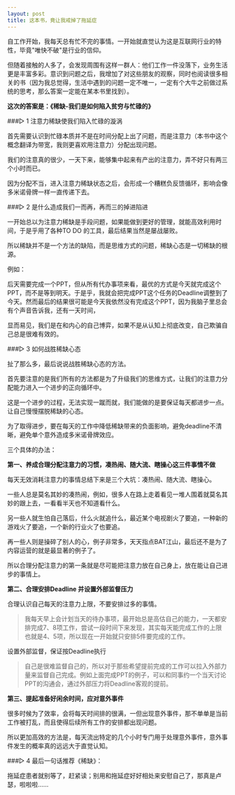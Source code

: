 ```yaml
---
layout: post
title: 这本书，竟让我戒掉了拖延症
---
```


自工作开始，我每天总有忙不完的事情。一开始就直觉认为这是互联网行业的特性，毕竟"唯快不破"是行业的信仰。

但随着接触的人多了，会发现周围有这样一群人：他们工作一件没落下，业务生活更是丰富多彩。意识到问题之后，我增加了对这些朋友的观察，同时也阅读很多相关的书（因为我总觉得，生活中遇到的问题一定不唯一，一定有个大牛之前做过系统的思考，那么答案一定能在某本书里找到）。

__这次的答案是：《稀缺-我们是如何陷入贫穷与忙碌的》__

###▷ 1 注意力稀缺使我们陷入忙碌的漩涡

首先需要认识到忙碌本质并不是在时间分配上出了问题，而是注意力（本书中这个概念翻译为带宽，我则更喜欢用注意力）分配出现问题。

我们的注意真的很少，一天下来，能够集中起来有产出的注意力，弄不好只有两三个小时而已。

因为分配不当，进入注意力稀缺状态之后，会形成一个糟糕负反馈循环，影响会像多米诺骨牌一样一直传递下去。

###▷ 2 是什么造成我们一而再，再而三的掉进陷进

一开始总以为注意力稀缺是手段问题，如果能做到更好的管理，就能高效利用时间，于是乎用了各种TO DO 的工具，最后结果当然是屡战屡败。

所以稀缺并不是一个方法的缺陷，而是思维方式的问题，稀缺心态是一切稀缺的根源。

例如：

后天需要完成一个PPT，但从所有代办事项来看，最优的方式是今天就完成这个PPT，而不是等到明天。于是乎，我就会把完成PPT这个任务的Deadline调整到了今天。然而最后的结果很可能是今天我依然没有完成这个PPT，因为我脑子里总会有个声音告诉我，还有一天时间，

显而易见，我们是在和内心的自己博弈，如果不是从认知上彻底改变，自己欺骗自己总是很难有效的。

###▷ 3 如何战胜稀缺心态

扯了那么多，最后说说战胜稀缺心态的方法。

首先要注意的是我们所有的方法都是为了升级我们的思维方式，让我们的注意力分配能力进入一个进步的正向循环中。

这是一个进步的过程，无法实现一蹴而就，我们能做的是要保证每天都进步一点。让自己慢慢摆脱稀缺的心态。

为了取得进步，要在每天的工作中降低稀缺带来的负面影响，避免deadline不清晰，避免单个意外造成多米诺骨牌效应。

三个具体的办法：

__第一、养成合理分配注意力的习惯，凑热闹、随大流、瞎操心这三件事情不做__

每天无效消耗注意力的事情总结下来是三个大坑：凑热闹、随大流、瞎操心。

一些人总是莫名其妙的凑热闹，例如，很多人在路上走着看见一堆人围着就莫名其妙的跟上去，一看看半天也不知道看什么。

另一些人就生怕自己落后，什么火就追什么，最近某个电视剧火了要追，一种新的游戏火了要追，一个新的行业火了也要追。

再一些人则是操碎了别人的心，例子非常多，天天指点BAT江山，最后还不是为了内容运营的就是最显著的例子了。

所以合理分配注意力的第一条就是尽可能把注意力放在自己身上，放在能让自己进步的事情上。

__第二、合理安排Deadline 并设置外部监督压力__

合理认识自己每天的注意力上限，不要安排过多的事情。
>我每天早上会计划当天的待办事项，最开始总是高估自己的能力，一天都安排完成7、8项工作，尝试一段时间下来发现，其实每天能完成工作的上限也就是4、5项，所以现在一开始就只安排5件要完成的工作。

设置外部监督，保证按Deadline执行
>自己是很难监督自己的，所以对于那些希望提前完成的工作可以拉入外部力量来监督自己完成。例如上面完成PPT的例子，可以和同事约一个当天讨论PPT的沟通会，通过外部压力将Deadline客观的提前。

__第三、提起准备好闲余时间，应对意外事件__

很多时候为了效率，会将每天时间排的很满，一但出现意外事件，那不单单是当前工作被打乱，而且使得后续所有工作的安排都出现问题。

所以更加高效的方法是，每天流出特定的几个小时专门用于处理意外事件，意外事件发生的概率真的远远大于直觉认知。

###▷ 4 最后一句话推荐《稀缺》：

拖延症患者就别等了，赶紧读；别用和拖延症好好相处来安慰自己了，那真是卢瑟，啦啦啦……
